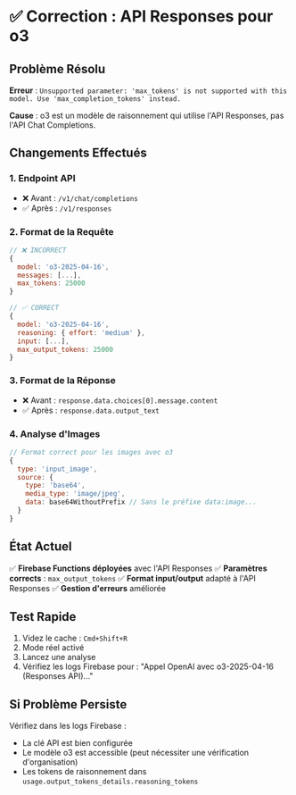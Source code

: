 # ✅ Correction : API Responses pour o3

## Problème Résolu

**Erreur** : `Unsupported parameter: 'max_tokens' is not supported with this model. Use 'max_completion_tokens' instead.`

**Cause** : o3 est un modèle de raisonnement qui utilise l'API Responses, pas l'API Chat Completions.

## Changements Effectués

### 1. Endpoint API
- ❌ Avant : `/v1/chat/completions`
- ✅ Après : `/v1/responses`

### 2. Format de la Requête
```javascript
// ❌ INCORRECT
{
  model: 'o3-2025-04-16',
  messages: [...],
  max_tokens: 25000
}

// ✅ CORRECT
{
  model: 'o3-2025-04-16',
  reasoning: { effort: 'medium' },
  input: [...],
  max_output_tokens: 25000
}
```

### 3. Format de la Réponse
- ❌ Avant : `response.data.choices[0].message.content`
- ✅ Après : `response.data.output_text`

### 4. Analyse d'Images
```javascript
// Format correct pour les images avec o3
{
  type: 'input_image',
  source: {
    type: 'base64',
    media_type: 'image/jpeg',
    data: base64WithoutPrefix // Sans le préfixe data:image...
  }
}
```

## État Actuel

✅ **Firebase Functions déployées** avec l'API Responses
✅ **Paramètres corrects** : `max_output_tokens`
✅ **Format input/output** adapté à l'API Responses
✅ **Gestion d'erreurs** améliorée

## Test Rapide

1. Videz le cache : `Cmd+Shift+R`
2. Mode réel activé
3. Lancez une analyse
4. Vérifiez les logs Firebase pour : "Appel OpenAI avec o3-2025-04-16 (Responses API)..."

## Si Problème Persiste

Vérifiez dans les logs Firebase :
- La clé API est bien configurée
- Le modèle o3 est accessible (peut nécessiter une vérification d'organisation)
- Les tokens de raisonnement dans `usage.output_tokens_details.reasoning_tokens` 